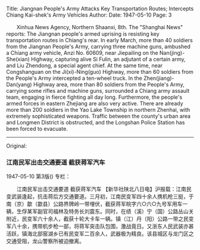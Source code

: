Title: Jiangnan People's Army Attacks Key Transportation Routes; Intercepts Chiang Kai-shek's Army Vehicles
Author:
Date: 1947-05-10
Page: 3

　　Xinhua News Agency, Northern Shaanxi, 8th. The "Shanghai News" reports: The Jiangnan people's armed uprising is resisting key transportation routes in Chiang's rear. In early March, more than 40 soldiers from the Jiangnan People's Army, carrying three machine guns, ambushed a Chiang army vehicle, Anzi No. 60609, near Jiepailing on the Nan(jing)-She(xian) Highway, capturing alive Si Fulin, an adjutant of a certain army, and Liu Zhendong, a special agent chief. At the same time, near Congshanguan on the Ji(xi)-Ning(guo) Highway, more than 60 soldiers from the People's Army intercepted a ten-wheel truck. In the Zhen(jiang)-Dan(yang) Highway area, more than 80 soldiers from the People's Army, carrying some rifles and machine guns, surrounded a Chiang army assault team, engaging in fierce fighting all day long. Furthermore, the people's armed forces in eastern Zhejiang are also very active. There are already more than 200 soldiers in the Yao Lake Township in northern Zhenhai, with extremely sophisticated weapons. Traffic between the county's urban area and Longmen District is obstructed, and the Longshan Police Station has been forced to evacuate.



<hr /> 

Original: 


### 江南民军出击交通要道  截获蒋军汽车

1947-05-10
第3版()
专栏：

　　江南民军出击交通要道
    截获蒋军汽车
    【新华社陕北八日电】沪报载：江南民变武装逢起，抗击蒋后方交通要道。三月初，江南民变军四十余人携机枪三挺，于南（京）歙（歙县）公路界牌岭一带埋伏，截获蒋军皖字六○六○九号军用车一辆，生俘某军副官司福林及特务长刘震东。同时，在绩（溪）宁（国）公路丛山关附近，民变军六十余人，截获十轮大卡车一辆。镇（江）丹（阳）公路一带之民变军八十余，携带机步枪一部，将蒋军突击队包围，激战竟日。又浙东人民武装亦甚活跃，镇海北部窑湖乡已有民变军二百余人，武器极为精良。该县城区与龙门区之交通受阻，龙山警察所被迫撤离。
